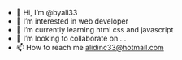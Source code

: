 - 👋 Hi, I’m @byali33
- 👀 I’m interested in web developer
- 🌱 I’m currently learning html css and javascript
- 💞️ I’m looking to collaborate on ...
- 📫 How to reach me alidinc33@hotmail.com

<!---
byali33/byali33 is a ✨ special ✨ repository because its `README.md` (this file) appears on your GitHub profile.
You can click the Preview link to take a look at your changes.
--->
